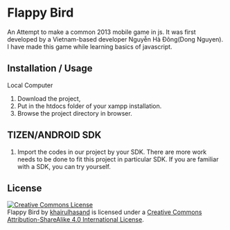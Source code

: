 
Flappy Bird
========================================
An Attempt to make a common 2013 mobile game in js. It was first developed by a Vietnam-based developer Nguyễn Hà Đông(Dong Nguyen). I have made this game while learning basics of javascript.


Installation / Usage
--------------------
Local Computer

1. Download the project,
2. Put in the htdocs folder of your xampp installation.
3. Browse the project directory in browser.

TIZEN/ANDROID SDK
--------------------
1. Import the codes in our project by your SDK.
There are more work needs to be done to fit this project in particular SDK. If you are familiar with a SDK, you can try yourself.

License
--------------------
<a rel="license" href="http://creativecommons.org/licenses/by-sa/4.0/"><img alt="Creative Commons License" style="border-width:0" src="https://i.creativecommons.org/l/by-sa/4.0/88x31.png" /></a><br /><span xmlns:dct="http://purl.org/dc/terms/" property="dct:title">Flappy Bird</span> by <a xmlns:cc="http://creativecommons.org/ns#" href="https://github.com/khairulhasanmd" property="cc:attributionName" rel="cc:attributionURL">khairulhasand</a> is licensed under a <a rel="license" href="http://creativecommons.org/licenses/by-sa/4.0/">Creative Commons Attribution-ShareAlike 4.0 International License</a>.
